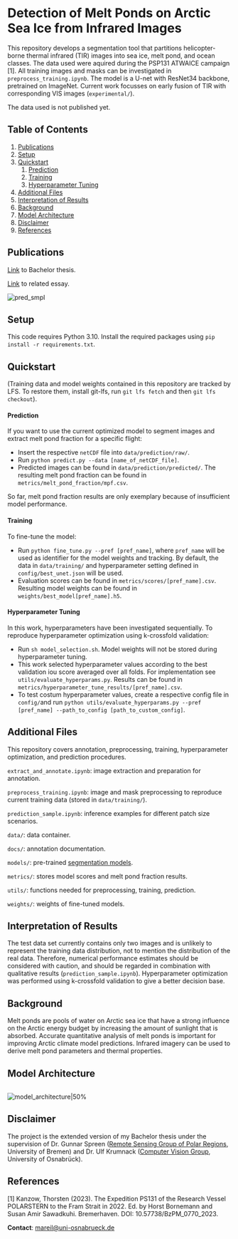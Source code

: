 # Detection of Melt Ponds on Arctic Sea Ice from Infrared Images

This repository develops a segmentation tool that partitions helicopter-borne thermal infrared (TIR) images into sea ice, melt pond, and ocean classes. 
The data used were aquired during the PSP131 ATWAICE campaign [1]. All training images and masks can be investigated in ```preprocess_training.ipynb```.
The model is a U-net with ResNet34 backbone, pretrained on ImageNet. Current work focusses on early fusion of TIR with corresponding VIS images (```experimental/```).

The data used is not published yet.

## Table of Contents
1. [Publications](https://github.com/marlens123/pond_segmentation/blob/main/README.md#publications)
2. [Setup](https://github.com/marlens123/pond_segmentation/blob/main/README.md#setup)
3. [Quickstart](https://github.com/marlens123/pond_segmentation/blob/main/README.md#quickstart)
   1. [Prediction](https://github.com/marlens123/pond_segmentation/blob/main/README.md#prediction)
   2. [Training](https://github.com/marlens123/pond_segmentation/blob/main/README.md#training)
   3. [Hyperparameter Tuning](https://github.com/marlens123/pond_segmentation/blob/main/README.md#hyperparameter-tuning)
5. [Additional Files](https://github.com/marlens123/pond_segmentation/blob/main/README.md#additional-files)
6. [Interpretation of Results](https://github.com/marlens123/pond_segmentation/blob/main/README.md#interpretation-of-results)
7. [Background](https://github.com/marlens123/pond_segmentation/blob/main/README.md#background)
8. [Model Architecture](https://github.com/marlens123/pond_segmentation/blob/main/README.md#model-architecture)
9. [Disclaimer](https://github.com/marlens123/pond_segmentation/blob/main/README.md#disclaimer)
10. [References](https://github.com/marlens123/pond_segmentation/blob/main/README.md#references)

## Publications
[Link](https://seaice.uni-bremen.de/proceedings-theses-reports/) to Bachelor thesis.

[Link](https://te.ma/art/ut5cb0/reil-melting-ponds-arctic-sea/) to related essay.

![pred_smpl](https://github.com/marlens123/pond_segmentation/assets/80780236/e0298018-ea2d-44a4-9711-a00b69464980)

## Setup
This code requires Python 3.10. Install the required packages using ```pip install -r requirements.txt```.

## Quickstart
(Training data and model weights contained in this repository are tracked by LFS. To restore them, install git-lfs, run ```git lfs fetch``` and then ```git lfs checkout```).

#### Prediction
If you want to use the current optimized model to segment images and extract melt pond fraction for a specific flight:

- Insert the respective ```netCDF``` file into ```data/prediction/raw/```.
- Run ```python predict.py --data [name_of_netCDF_file]```.
- Predicted images can be found in ```data/prediction/predicted/```. The resulting melt pond fraction can be found in ```metrics/melt_pond_fraction/mpf.csv```.

So far, melt pond fraction results are only exemplary because of insufficient model performance.

#### Training
To fine-tune the model:

- Run ```python fine_tune.py --pref [pref_name]```, where ```pref_name``` will be used as identifier for the model weights and tracking. By default, the data in ```data/training/``` and hyperparameter setting defined in ```config/best_unet.json``` will be used.
- Evaluation scores can be found in ```metrics/scores/[pref_name].csv```. Resulting model weights can be found in ```weights/best_model[pref_name].h5```.

#### Hyperparameter Tuning
In this work, hyperparameters have been investigated sequentially. To reproduce hyperparameter optimization using k-crossfold validation:

- Run ```sh model_selection.sh```. Model weights will not be stored during hyperparameter tuning.
- This work selected hyperparameter values according to the best validation iou score averaged over all folds. For implementation see ```utils/evaluate_hyperparams.py```. Results can be found in ```metrics/hyperparameter_tune_results/[pref_name].csv```.
- To test costum hyperparameter values, create a respective config file in ```config/```and run ```python utils/evaluate_hyperparams.py --pref [pref_name] --path_to_config [path_to_custom_config]```.

## Additional Files
This repository covers annotation, preprocessing, training, hyperparameter optimization, and prediction procedures.

```extract_and_annotate.ipynb```: image extraction and preparation for annotation.

```preprocess_training.ipynb```: image and mask preprocessing to reproduce current training data (stored in ```data/training/```).

```prediction_sample.ipynb```: inference examples for different patch size scenarios.

```data/```: data container.

```docs/```: annotation documentation.

```models/```: pre-trained [segmentation models](https://github.com/qubvel/segmentation_models).

```metrics/```: stores model scores and melt pond fraction results.

```utils/```: functions needed for preprocessing, training, prediction.

```weights/```: weights of fine-tuned models.

## Interpretation of Results
The test data set currently contains only two images and is unlikely to represent the training data distribution, not to mention the distribution of the real data. Therefore, numerical performance estimates should be considered with caution, and should be regarded in combination with qualitative results (```prediction_sample.ipynb```). Hyperparameter optimization was performed using k-crossfold validation to give a better decision base.

## Background
Melt ponds are pools of water on Arctic sea ice that have a strong influence on the Arctic energy budget by increasing the amount of sunlight that is absorbed. 
Accurate quantitative analysis of melt ponds is important for improving Arctic climate model predictions.
Infrared imagery can be used to derive melt pond parameters and thermal properties.

## Model Architecture
<img scr="https://github.com/marlens123/ponds_extended/assets/80780236/84dde17c-6ecd-4608-af7f-7be75de84729" width="200">

![model_architecture|50%](https://github.com/marlens123/ponds_extended/assets/80780236/84dde17c-6ecd-4608-af7f-7be75de84729)

## Disclaimer
The project is the extended version of my Bachelor thesis under the supervision of Dr. Gunnar Spreen ([Remote Sensing Group of Polar Regions](https://seaice.uni-bremen.de/research-group/), University of Bremen)
and Dr. Ulf Krumnack ([Computer Vision Group](https://www.ikw.uni-osnabrueck.de/en/research_groups/computer_vision.html), University of Osnabrück).

## References
[1] Kanzow, Thorsten (2023). The Expedition PS131 of the Research Vessel POLARSTERN to the
Fram Strait in 2022. Ed. by Horst Bornemann and Susan Amir Sawadkuhi. Bremerhaven. DOI: 10.57738/BzPM\_0770\_2023.

**Contact**: mareil@uni-osnabrueck.de
